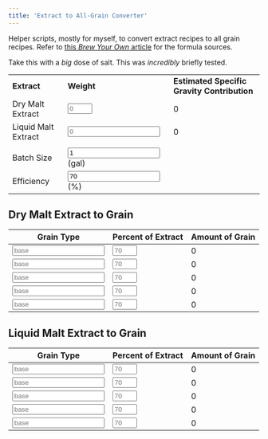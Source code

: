 ```yaml
---
title: 'Extract to All-Grain Converter'
---
```


<!-- Style borrowed from StackOverflow https://stackoverflow.com/questions/3790935/can-i-hide-the-html5-number-input-s-spin-box -->
<style>
input::-webkit-outer-spin-button,
input::-webkit-inner-spin-button {
    -webkit-appearance: none;
    margin: 0;
}

input[type=number] {
    -moz-appearance:textfield; /* Firefox */
}
</style>

Helper scripts, mostly for myself, to convert extract recipes to all grain recipes. Refer to [this _Brew Your Own_ article](https://byo.com/article/extract-to-all-grain-and-back/) for the formula sources.

Take this with a _big_ dose of salt. This was _incredibly_ briefly tested.

||||
|-|-|-|
|**Extract** | **Weight** | **Estimated Specific Gravity Contribution** |
| Dry Malt Extract | <input type="number" min="0" name="dme-weight" value="" placeholder="0" max="100"> | 0 |
|Liquid Malt Extract | <input type="number" min="0" name="lme-weight" value="" placeholder="0"> | 0 |
|||
| Batch Size | <input id="batchSize" type="number" name="batchSize" value="1" min="0" placeholder="1">(gal) | |
| Efficiency | <input id="efficiency" type="number" name="efficiency" value="70" min="0">(%) | |

## Dry Malt Extract to Grain

| Grain Type | Percent of Extract | Amount of Grain |
|-|-|-|
| <input type="text" placeholder="base"> | <input type="number" min="0" max="100" placeholder="70"> | 0 |
| <input type="text" placeholder="base"> | <input type="number" min="0" max="100" placeholder="70"> | 0 |
| <input type="text" placeholder="base"> | <input type="number" min="0" max="100" placeholder="70"> | 0 |
| <input type="text" placeholder="base"> | <input type="number" min="0" max="100" placeholder="70"> | 0 |
| <input type="text" placeholder="base"> | <input type="number" min="0" max="100" placeholder="70"> | 0 |

## Liquid Malt Extract to Grain

| Grain Type | Percent of Extract | Amount of Grain |
|-|-|-|
| <input type="text" placeholder="base"> | <input type="number" min="0" max="100" placeholder="70"> | 0 |
| <input type="text" placeholder="base"> | <input type="number" min="0" max="100" placeholder="70"> | 0 |
| <input type="text" placeholder="base"> | <input type="number" min="0" max="100" placeholder="70"> | 0 |
| <input type="text" placeholder="base"> | <input type="number" min="0" max="100" placeholder="70"> | 0 |
| <input type="text" placeholder="base"> | <input type="number" min="0" max="100" placeholder="70"> | 0 |

<script src="/scripts/2019-05-10-recipe-converter.js"></script>
